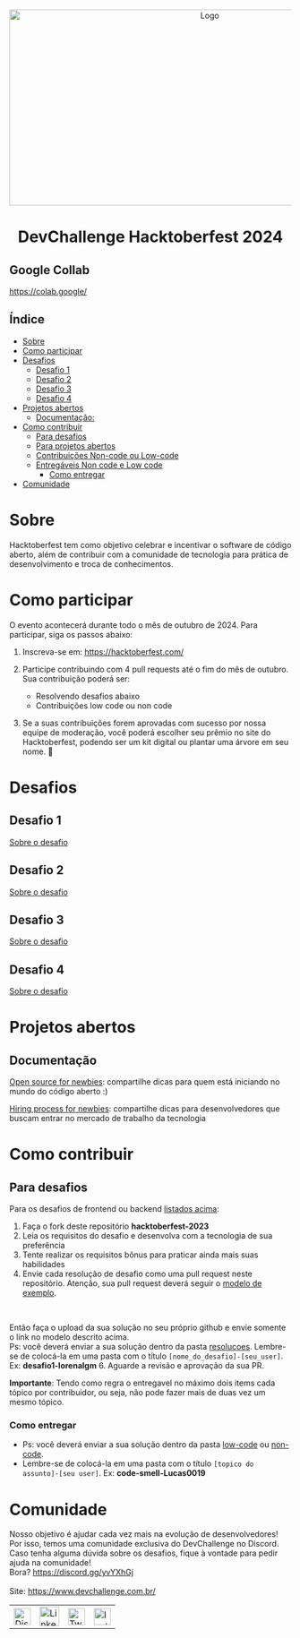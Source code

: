 <br />
    <p align="center">
        <a href="https://www.devchallenge.com.br/">
            <img src="https://github.com/devchallenge-io/hiring_process_for_newbies/assets/52923100/a66a22b4-5a17-4aa0-a7ab-f1e33401806d" alt="Logo" width="700" height="350">
        </a>
        <h1 align="center">DevChallenge Hacktoberfest 2024</h1>
   </p>
<!-- Nesse link você pode encontrar bandeiras de diversos países https://flagpedia.net/download/api -->

## Google Collab
https://colab.google/

## Índice

- [Sobre](#sobre)
- [Como participar](#como-participar)
- [Desafios](#desafios)
  - [Desafio 1](#desafio-1)
  - [Desafio 2](#desafio-2)
  - [Desafio 3](#desafio-3) 
  - [Desafio 4](#desafio-4)
- [Projetos abertos](#projetos-abertos)
  - [Documentação:](#documentação)
- [Como contribuir](#como-contribuir)
  - [Para desafios](#para-desafios)
  - [Para projetos abertos](#para-projetos-abertos)
  - [Contribuições Non-code ou Low-code](#contribuições-non-code-ou-low-code)
  - [Entregáveis Non code e Low code](#entregáveis-non-code-e-low-code)
    - [Como entregar](#como-entregar)
- [Comunidade](#comunidade)

# Sobre

Hacktoberfest tem como objetivo celebrar e incentivar o software de código aberto, além de contribuir com a comunidade de tecnologia para prática de desenvolvimento e troca de conhecimentos.

# Como participar

O evento acontecerá durante todo o mês de outubro de 2024. Para participar, siga os passos abaixo:

1. Inscreva-se em: <https://hacktoberfest.com/>
2. Participe contribuindo com 4 pull requests até o fim do mês de outubro. Sua contribuição poderá ser:
    - Resolvendo desafios abaixo
    - Contribuições low code ou non code

3. Se a suas contribuições forem aprovadas com sucesso por nossa equipe de moderação,
você poderá escolher seu prêmio no site do Hacktoberfest, podendo ser um kit digital ou plantar uma árvore em seu nome. 🌳

# Desafios

## Desafio 1

[Sobre o desafio](https://github.com/paulofreitas-py/Hacktoberfest-24/tree/main/DESAFIO-1)

## Desafio 2

[Sobre o desafio](https://github.com/paulofreitas-py/Hacktoberfest-24/tree/main/DESAFIO-2)

## Desafio 3

[Sobre o desafio](https://github.com/paulofreitas-py/Hacktoberfest-24/tree/main/DESAFIO-3)

## Desafio 4

[Sobre o desafio](https://github.com/paulofreitas-py/Hacktoberfest-24/tree/main/DESAFIO-4)

# Projetos abertos

## Documentação

[Open source for newbies](https://github.com/devchallenge-io/open_source_for_newbies): compartilhe dicas para quem está iniciando no mundo do código aberto :)

[Hiring process for newbies](https://github.com/devchallenge-io/hiring_process_for_newbies): compartilhe dicas para desenvolvedores que buscam entrar no mercado de trabalho da tecnologia

# Como contribuir

## Para desafios

Para os desafios de frontend ou backend [listados acima](#desafios):

1. Faça o fork deste repositório **hacktoberfest-2023**
2. Leia os requisitos do desafio e desenvolva com a tecnologia de sua preferência
3. Tente realizar os requisitos bônus para praticar ainda mais suas habilidades
4. Envie cada resolução de desafio como uma pull request neste repositório. Atenção, sua pull request deverá seguir o [modelo de exemplo](https://github.com/devchallenge-io/hacktoberfest-2023/blob/main/resolucoes/desafio1-nameuser.md).
<br>

Então faça o upload da sua solução no seu próprio github e envie somente o link no modelo descrito acima.
<br>Ps: você deverá enviar a sua solução dentro da pasta [resolucoes](./resolucoes). Lembre-se de colocá-la em uma pasta com o título ``[nome_do_desafio]-[seu_user]``.
Ex: <b>desafio1-lorenalgm</b>
6. Aguarde a revisão e aprovação da sua PR.

**Importante**: Tendo como regra o entregavel no máximo dois items cada tópico por contribuidor, ou seja, não pode fazer mais de duas vez um mesmo tópico.

### Como entregar

- Ps: você deverá enviar a sua solução dentro da pasta [low-code](./low-code) ou [non-code](./non-code/).
- Lembre-se de colocá-la em uma pasta com o título ``[topico do assunto]-[seu user]``.
Ex: <b>code-smell-Lucas0019</b>

# Comunidade

Nosso objetivo é ajudar cada vez mais na evolução de desenvolvedores! Por isso, temos uma comunidade exclusiva do DevChallenge no Discord. Caso tenha alguma dúvida sobre os desafios, fique à vontade para pedir ajuda na comunidade! <br>
Bora? <https://discord.gg/yvYXhGj> <br>
<br>
Site: <https://www.devchallenge.com.br/> <br>

<table style="border-color:transparent">
    <tr>
        <td>
            <a href="https://discord.gg/yvYXhGj" target="_blank">
                <img src="https://cdn3.iconfinder.com/data/icons/discord/64/discord_20-512.png" width="30px" height="30px" alt="Discord">
            </a>
        </td>
        <td>
            <a href="https://www.linkedin.com/company/devchallenge/" target="_blank">
                <img src="https://cdn3.iconfinder.com/data/icons/glypho-social-and-other-logos/64/logo-linkedin-512.png" width="35px" height="35px"  alt="Linkedin">
            </a>
        </td>
        <td>
            <a href="https://twitter.com/dev_challenge" target="_blank">
                <img src="https://cdn3.iconfinder.com/data/icons/picons-social/57/43-twitter-512.png" width="30px" height="30px" alt="Twitter">
            </a>
        </td>
        <td>
            <a href="https://www.instagram.com/devchallenge/" target="_blank">
                <img src="https://cdn4.iconfinder.com/data/icons/picons-social/57/38-instagram-3-512.png" width="30px" height="30px" alt="Instagram">
            </a>
        </td>
    </tr>
</table>
